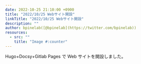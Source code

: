 ```yaml
---
date: 2022-10-25 21:10:00 +0900
title: "2022/10/25 Webサイト開設"
linkTitle: "2022/10/25 Webサイト開設"
description: ""
author: bpinelab([@bpinelab](https://twitter.com/bpinelab))
resources:
  - src: ""
    title: "Image #:counter"
---
```


Hugo+Docsy+Gitlab Pages で Web サイトを開設しました。
